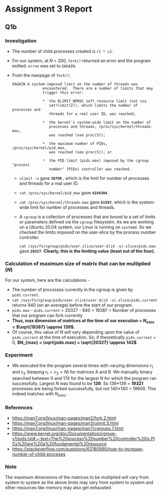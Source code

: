 # Assignment 3 Report

## Q1b

### Investigation

- The number of child processes created is `r1 * c2`.

- For our system, at $N$ = 200, `fork()` returned an error and the program exitted. `errno` was set to `EAGAIN`.

- From the manpage of `fork()`:

  ```
  EAGAIN A system-imposed limit on the number of threads was
                encountered.  There are a number of limits that may
                trigger this error:
  
                *  the RLIMIT_NPROC soft resource limit (set via
                   setrlimit(2)), which limits the number of processes and
                   threads for a real user ID, was reached;
  
                *  the kernel's system-wide limit on the number of
                   processes and threads, /proc/sys/kernel/threads-max,
                   was reached (see proc(5));
  
                *  the maximum number of PIDs, /proc/sys/kernel/pid_max,
                   was reached (see proc(5)); or
  
                *  the PID limit (pids.max) imposed by the cgroup "process
                   number" (PIDs) controller was reached.
  ```

  - `ulimit -u` gave **`30798`** , which is the limit for number of processes and threads for a real user ID.

  - `cat /proc/sys/kernel/pid_max` gave **`4194304`**.

  - `cat /proc/sys/kernel/threads-max` gave **`61597`**, which is the system-wide limit for number of processes and threads.

  - A `cgroup` is a collection of processes that are bound to a set of limits or parameters defined via the `cgroup` filesystem. As we are working on a Ubuntu 20.04 system, our Linux is running on `systemd`. So we checked the limits imposed on the user-slice by the process number controller.

    `cat /sys/fs/cgroup/pids/user.slice/user-$(id -u).slice/pids.max ` gave **`20327`**. **Clearly, this is the limiting value (least out of the four).**

### Calculation of maximum size of matrix that can be multiplied ($N$)

For our system, here are the calculations -

- The number of processes currently in the cgroup is given by `pids.current`. 
- `cat /sys/fs/cgroup/pids/user.slice/user-$(id -u).slice/pids.current` returns 940 (on an average) before the start of our program.
- `pids.max` - `pids.current` = 20327 - 940 = 19387 = Number of processes that our program can fork currently
- **Thus, max dimension of matrices at the time of our execution = $N_{exec}$ = $\sqrt{19387} \approx 139$.**
- Of course, this value of $N$ will vary depending upon the value of `pids.current` at the time of execution. So, if theoretically `pids.current` = 0, **$N_{max} = \sqrt{pids.max} = \sqrt{20327} \approx 142$**.

### Experiment

- We executed the the program several times with varying dimensions $r_1$ and $c_2$ (keeping $r_1 = c_2 = N$) for matrices A and B. We manually binary searched between 0 and 174 for the largest $N$ for which the program ran successfully. Largest $N$ was found to be **139**. So 139\*139 = **19321** processes are being forked successfully, but not 140\*140 = 19600. This indeed matches with $N_{exec}$.

### References

- https://man7.org/linux/man-pages/man2/fork.2.html
- https://man7.org/linux/man-pages/man3/ulimit.3.html
- https://man7.org/linux/man-pages/man7/cgroups.7.html
- https://www.kernel.org/doc/Documentation/cgroup-v1/pids.txt#:~:text=The%20process%20number%20controller%20is,PIDs%20are%20a%20fundamental%20resource
- https://stackoverflow.com/questions/62180990/how-to-increase-number-of-child-proceses

### Note

The maximum dimensions of the matrices to be multiplied will vary from system to system as the above limits may vary from system to system and other resources like memory may also get exhausted.